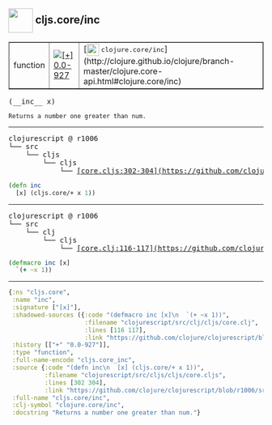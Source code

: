 ## <img width="48px" valign="middle" src="http://i.imgur.com/Hi20huC.png"> cljs.core/inc

 <table border="1">
<tr>
<td>function</td>
<td><a href="https://github.com/cljsinfo/api-refs/tree/0.0-927"><img valign="middle" alt="[+] 0.0-927" src="https://img.shields.io/badge/+-0.0--927-lightgrey.svg"></a> </td>
<td>
[<img height="24px" valign="middle" src="http://i.imgur.com/1GjPKvB.png"> <samp>clojure.core/inc</samp>](http://clojure.github.io/clojure/branch-master/clojure.core-api.html#clojure.core/inc)
</td>
</tr>
</table>

 <samp>
(__inc__ x)<br>
</samp>

```
Returns a number one greater than num.
```

---

 <pre>
clojurescript @ r1006
└── src
    └── cljs
        └── cljs
            └── <ins>[core.cljs:302-304](https://github.com/clojure/clojurescript/blob/r1006/src/cljs/cljs/core.cljs#L302-L304)</ins>
</pre>

```clj
(defn inc
  [x] (cljs.core/+ x 1))
```


---

 <pre>
clojurescript @ r1006
└── src
    └── clj
        └── cljs
            └── <ins>[core.clj:116-117](https://github.com/clojure/clojurescript/blob/r1006/src/clj/cljs/core.clj#L116-L117)</ins>
</pre>

```clj
(defmacro inc [x]
  `(+ ~x 1))
```

---

```clj
{:ns "cljs.core",
 :name "inc",
 :signature ["[x]"],
 :shadowed-sources ({:code "(defmacro inc [x]\n  `(+ ~x 1))",
                     :filename "clojurescript/src/clj/cljs/core.clj",
                     :lines [116 117],
                     :link "https://github.com/clojure/clojurescript/blob/r1006/src/clj/cljs/core.clj#L116-L117"}),
 :history [["+" "0.0-927"]],
 :type "function",
 :full-name-encode "cljs.core_inc",
 :source {:code "(defn inc\n  [x] (cljs.core/+ x 1))",
          :filename "clojurescript/src/cljs/cljs/core.cljs",
          :lines [302 304],
          :link "https://github.com/clojure/clojurescript/blob/r1006/src/cljs/cljs/core.cljs#L302-L304"},
 :full-name "cljs.core/inc",
 :clj-symbol "clojure.core/inc",
 :docstring "Returns a number one greater than num."}

```
